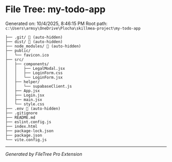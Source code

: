 # File Tree: my-todo-app

Generated on: 10/4/2025, 8:46:15 PM
Root path: `c:\Users\armsy\OneDrive\Plocha\skillmea-project\my-todo-app`

```
├── .git/ 🚫 (auto-hidden)
├── dist/ 🚫 (auto-hidden)
├── node_modules/ 🚫 (auto-hidden)
├── public/
│   └── favicon.ico
├── src/
│   ├── components/
│   │   ├── LegalModal.jsx
│   │   ├── LoginForm.css
│   │   └── LoginForm.jsx
│   ├── helper/
│   │   └── supabaseClient.js
│   ├── App.jsx
│   ├── Login.jsx
│   ├── main.jsx
│   └── style.css
├── .env 🚫 (auto-hidden)
├── .gitignore
├── README.md
├── eslint.config.js
├── index.html
├── package-lock.json
├── package.json
└── vite.config.js
```

---

_Generated by FileTree Pro Extension_
